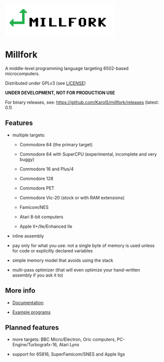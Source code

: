 ![](logo_transparent.png)

# Millfork

A middle-level programming language targeting 6502-based microcomputers. 

Distributed under GPLv3 (see [LICENSE](LICENSE))

**UNDER DEVELOPMENT, NOT FOR PRODUCTION USE**

For binary releases, see: https://github.com/KarolS/millfork/releases (latest: 0.1)

## Features

* multiple targets:

    * Commodore 64 (the primary target)
    
    * Commodore 64 with SuperCPU (experimental, incomplete and very buggy)
    
    * Commodore 16 and Plus/4
    
    * Commodore 128
    
    * Commodore PET
    
    * Commodore Vic-20 (stock or with RAM extensions)
    
    * Famicom/NES
    
    * Atari 8-bit computers
    
    * Apple II+/IIe/Enhanced IIe

* inline assembly

* pay only for what you use: not a single byte of memory is used unless for code or explicitly declared variables

* simple memory model that avoids using the stack

* multi-pass optimizer (that will even optimize your hand-written assembly if you ask it to)

## More info

* [Documentation](doc/README.md)

* [Example programs](examples/README.md)

## Planned features

* more targets: BBC Micro/Electron, Oric computers, PC-Engine/Turbografx-16, Atari Lynx
 
* support for 65816, SuperFamicom/SNES and Apple IIgs 
